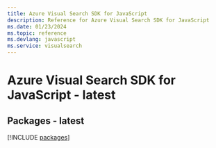 ```yaml
---
title: Azure Visual Search SDK for JavaScript
description: Reference for Azure Visual Search SDK for JavaScript
ms.date: 01/23/2024
ms.topic: reference
ms.devlang: javascript
ms.service: visualsearch
---
```

# Azure Visual Search SDK for JavaScript - latest
## Packages - latest
[!INCLUDE [packages](visual-search-index.md)]